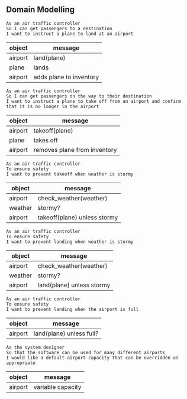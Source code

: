 ## Domain Modelling

```
As an air traffic controller
So I can get passengers to a destination
I want to instruct a plane to land at an airport
```
| object | message |
|--|--|
|airport| land(plane)|
|plane| lands |
|airport| adds plane to inventory|

```
As an air traffic controller
So I can get passengers on the way to their destination
I want to instruct a plane to take off from an airport and confirm that it is no longer in the airport
```

| object | message |
|--|--|
|airport| takeoff(plane)|
|plane| takes off |
|airport| removes plane from inventory|

```
As an air traffic controller
To ensure safety
I want to prevent takeoff when weather is stormy
```
| object | message |
|--|--|
|airport| check_weather(weather) |
| weather | stormy? |
|airport| takeoff(plane) unless stormy |

```
As an air traffic controller
To ensure safety
I want to prevent landing when weather is stormy
```
| object | message |
|--|--|
|airport| check_weather(weather) |
| weather | stormy? |
|airport| land(plane) unless stormy |

```
As an air traffic controller
To ensure safety
I want to prevent landing when the airport is full
```

| object | message |
|--|--|
|airport| land(plane) unless full? |

```
As the system designer
So that the software can be used for many different airports
I would like a default airport capacity that can be overridden as appropriate
```
| object | message |
|--|--|
| airport | variable capacity|
